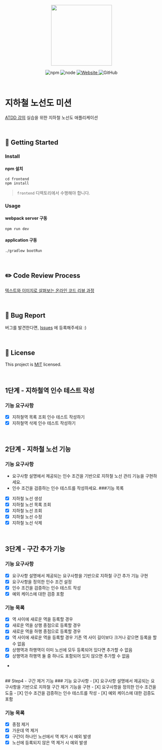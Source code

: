 <p align="center">
    <img width="200px;" src="https://raw.githubusercontent.com/woowacourse/atdd-subway-admin-frontend/master/images/main_logo.png"/>
</p>
<p align="center">
  <img alt="npm" src="https://img.shields.io/badge/npm-6.14.15-blue">
  <img alt="node" src="https://img.shields.io/badge/node-14.18.2-blue">
  <a href="https://edu.nextstep.camp/c/R89PYi5H" alt="nextstep atdd">
    <img alt="Website" src="https://img.shields.io/website?url=https%3A%2F%2Fedu.nextstep.camp%2Fc%2FR89PYi5H">
  </a>
  <img alt="GitHub" src="https://img.shields.io/github/license/next-step/atdd-subway-admin">
</p>

<br>

# 지하철 노선도 미션
[ATDD 강의](https://edu.nextstep.camp/c/R89PYi5H) 실습을 위한 지하철 노선도 애플리케이션

<br>

## 🚀 Getting Started

### Install
#### npm 설치
```
cd frontend
npm install
```
> `frontend` 디렉토리에서 수행해야 합니다.

### Usage
#### webpack server 구동
```
npm run dev
```
#### application 구동
```
./gradlew bootRun
```
<br>

## ✏️ Code Review Process
[텍스트와 이미지로 살펴보는 온라인 코드 리뷰 과정](https://github.com/next-step/nextstep-docs/tree/master/codereview)

<br>

## 🐞 Bug Report

버그를 발견한다면, [Issues](https://github.com/next-step/atdd-subway-admin/issues) 에 등록해주세요 :)

<br>

## 📝 License

This project is [MIT](https://github.com/next-step/atdd-subway-admin/blob/master/LICENSE.md) licensed.

<br>

## 1단계 - 지하철역 인수 테스트 작성

### 기능 요구사항

- [X] 지하철역 목록 조회 인수 테스트 작성하기
- [X] 지하철역 삭제 인수 테스트 작성하기

<br>

## 2단계 - 지하철 노선 기능

### 기능 요구사항
- 요구사항 설명에서 제공되는 인수 조건을 기반으로 지하철 노선 관리 기능을 구현하세요.
- 인수 조건을 검증하는 인수 테스트를 작성하세요.
###기능 목록
- [X] 지하철 노선 생성
- [X] 지하철 노선 목록 조회
- [X] 지하철 노선 조회
- [X] 지하철 노선 수정
- [X] 지하철 노선 삭제

<br>

## 3단계 - 구간 추가 기능
### 기능 요구사항
- [X] 요구사항 설명에서 제공되는 요구사항을 기반으로 지하철 구간 추가 기능 구현
- [X] 요구사항을 정의한 인수 조건 설정
- [X] 인수 조건을 검증하는 인수 테스트 작성
- [X] 예외 케이스에 대한 검증 포함
### 기능 목록
- [X] 역 사이에 새로운 역을 등록할 경우
- [X] 새로운 역을 상행 종점으로 등록할 경우
- [X] 새로운 역을 하행 종점으로 등록할 경우
- [X] 역 사이에 새로운 역을 등록할 경우 기존 역 사이 길이보다 크거나 같으면 등록을 할 수 없음
- [X] 상행역과 하행역이 이미 노선에 모두 등록되어 있다면 추가할 수 없음
- [X] 상행역과 하행역 둘 중 하나도 포함되어 있지 않으면 추가할 수 없음
- 
<br>
## Step4 - 구간 제거 기능
### 기능 요구사항
- [X] 요구사항 설명에서 제공되는 요구사항을 기반으로 지하철 구간 제거 기능을 구현
- [X] 요구사항을 정의한 인수 조건을 도출
- [X] 인수 조건을 검증하는 인수 테스트를 작성
- [X] 예외 케이스에 대한 검증도 포함

### 기능 목록
- [X] 종점 제거
- [X] 가운데 역 제거
- [X] 구간이 하나인 노선에서 역 제거 시 예외 발생
- [X] 노선에 등록되지 않은 역 제거 시 예외 발생